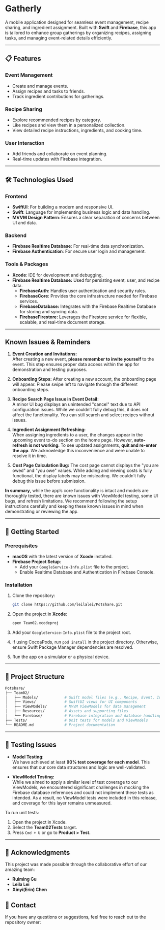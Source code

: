 Gatherly
=======================

A mobile application designed for seamless event management, recipe sharing, and ingredient assignment. Built with **Swift** and **Firebase**, this app is tailored to enhance group gatherings by organizing recipes, assigning tasks, and managing event-related details efficiently.

* * * * *

📋 Features
-----------

### Event Management

-   Create and manage events.
-   Assign recipes and tasks to friends.
-   Track ingredient contributions for gatherings.

### Recipe Sharing

-   Explore recommended recipes by category.
-   Like recipes and view them in a personalized collection.
-   View detailed recipe instructions, ingredients, and cooking time.

### User Interaction

-   Add friends and collaborate on event planning.
-   Real-time updates with Firebase integration.

* * * * *

🛠️ Technologies Used
---------------------

### Frontend

-   **SwiftUI**: For building a modern and responsive UI.
-   **Swift**: Language for implementing business logic and data handling.
-   **MVVM Design Pattern**: Ensures a clear separation of concerns between UI and data.

### Backend

-   **Firebase Realtime Database**: For real-time data synchronization.
-   **Firebase Authentication**: For secure user login and management.

### Tools & Packages

-   **Xcode**: IDE for development and debugging.
-   **Firebase Realtime Database:** Used for persisting event, user, and recipe data.
    - **FirebaseAuth:** Handles user authentication and security rules.
    - **FirebaseCore:** Provides the core infrastructure needed for Firebase services.
    - **FirebaseDatabase:** Integrates with the Firebase Realtime Database for storing and syncing data.
    - **FirebaseFirestore:** Leverages the Firestore service for flexible, scalable, and real-time document storage.

* * * * *
## Known Issues & Reminders
1. **Event Creation and Invitations:**  
   After creating a new event, **please remember to invite yourself** to the event. This step ensures proper data access within the app for demonstration and testing purposes.

2. **Onboarding Steps:**
    After creating a new account, the onboarding page will appear. Please swipe left to navigate through the different onboarding steps.

3. **Recipe Search Page Issue in Event Detail:**  
   A minor UI bug displays an unintended "cancel" text due to API configuration issues. While we couldn’t fully debug this, it does not affect the functionality. You can still search and select recipes without issues.

4. **Ingredient Assignment Refreshing:**  
   When assigning ingredients to a user, the changes appear in the upcoming event to-do section on the home page. However, **auto-refresh is not working**. To see updated assignments, **quit and re-enter the app**. We acknowledge this inconvenience and were unable to resolve it in time.

5. **Cost Page Calculation Bug:**
   The cost page cannot displays the "you are owed" and "you owe" values. While adding and viewing costs is fully functional, the display labels may be misleading. We couldn’t fully debug this issue before submission.

**In summary,** while the app’s core functionality is intact and models are thoroughly tested, there are known issues with ViewModel testing, some UI bugs, and refresh limitations. We recommend following the setup instructions carefully and keeping these known issues in mind when demonstrating or reviewing the app.

* * * * *

🚀 Getting Started
------------------

### Prerequisites

-   **macOS** with the latest version of **Xcode** installed.
-   **Firebase Project Setup**:
    -   Add your `GoogleService-Info.plist` file to the project.
    -   Enable Realtime Database and Authentication in Firebase Console.

### Installation

1.  Clone the repository:

    ```bash
    git clone https://github.com/leilalei/Potshare.git

2.  Open the project in **Xcode**:

    ```bash
    open Team02.xcodeproj
    
3.  Add your `GoogleService-Info.plist` file to the project root.
4. If using CocoaPods, run `pod install` in the project directory. Otherwise, ensure Swift Package Manager dependencies are resolved.
5.  Run the app on a simulator or a physical device.

* * * * *

📂 Project Structure
--------------------

```bash
Potshare/
├── Team02/
│   ├── Models/            # Swift model files (e.g., Recipe, Event, Ingredient)
│   ├── Views/             # SwiftUI views for UI components
│   ├── ViewModels/        # MVVM ViewModels for data management
│   ├── Resources/         # Assets and supporting files
│   └── Firebase/          # Firebase integration and database handling
├── Tests/                 # Unit tests for models and ViewModels
└── README.md              # Project documentation
```

* * * * *


🧪 Testing Issues
----------------
- **Model Testing:**  
  We have achieved at least **90% test coverage for each model**. This ensures that our core data structures and logic are well-validated.

- **ViewModel Testing:**  
While we aimed to apply a similar level of test coverage to our ViewModels, we encountered significant challenges in mocking the Firebase database references and could not implement these tests as intended. As a result, no ViewModel tests were included in this release, and coverage for this layer remains unmeasured.

To run unit tests:

1.  Open the project in Xcode.
2.  Select the **Team02Tests** target.
3.  Press `Cmd + U` or go to **Product > Test**.

* * * * *
🤝 Acknowledgments
------------------

This project was made possible through the collaborative effort of our amazing team:

-   **Ruiming Gu** 
-   **Leila Lei**
-   **Xinyi(Erin) Chen**



📧 Contact
----------

If you have any questions or suggestions, feel free to reach out to the repository owner:

